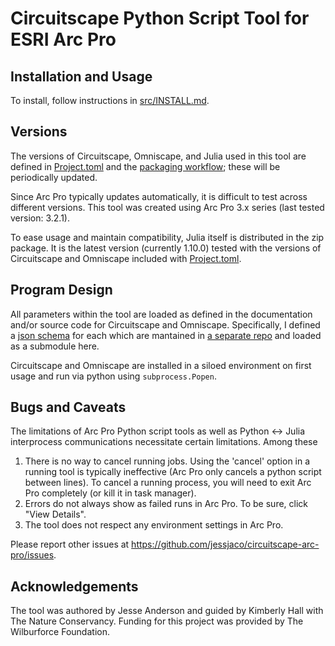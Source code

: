 # Circuitscape Python Script Tool for ESRI Arc Pro

## Installation and Usage

To install, follow instructions in [src/INSTALL.md](src/INSTALL.md).

## Versions

The versions of Circuitscape, Omniscape, and Julia used in this tool are defined in [Project.toml](src/Project.toml)
and the [packaging workflow](.github/workflows/zip_release.yaml); these will be periodically updated.

Since Arc Pro typically updates automatically, it is difficult to test across different versions. This tool was created
using Arc Pro 3.x series (last tested version: 3.2.1).

To ease usage and maintain compatibility, Julia itself is distributed in the zip package. It is the latest
version (currently 1.10.0) tested with the versions of Circuitscape and Omniscape included with
[Project.toml](src/Project.toml).

## Program Design

All parameters within the tool are loaded as defined in the documentation and/or source code for Circuitscape and Omniscape.
Specifically, I defined a [json schema](https://json-schema.org) for each which are mantained in [a separate
repo](https://github.com/jessjaco/circuitscape-schema) and loaded as a submodule here.

Circuitscape and Omniscape are installed in a siloed environment on first usage
and run via python using `subprocess.Popen`.

## Bugs and Caveats

The limitations of Arc Pro Python script tools as well as Python <-> Julia interprocess communications necessitate
certain limitations. Among these

1. There is no way to cancel running jobs.
   Using the 'cancel' option in a running tool is typically ineffective (Arc Pro only cancels a python script between
   lines). To cancel a running process, you will need to exit Arc Pro completely (or kill it in task manager).
1. Errors do not always show as failed runs in Arc Pro. To be sure, click "View Details".
1. The tool does not respect any environment settings in Arc Pro.

Please report other issues at
https://github.com/jessjaco/circuitscape-arc-pro/issues.

## Acknowledgements

The tool was authored by Jesse Anderson and guided by Kimberly Hall with The Nature Conservancy. Funding for this
project was provided by The Wilburforce Foundation.
